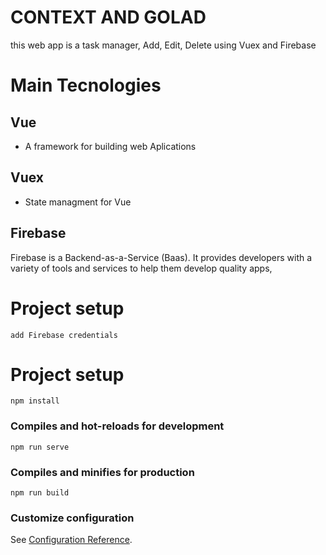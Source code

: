 # CONTEXT AND GOLAD

this web app is a task manager, Add, Edit, Delete using Vuex and Firebase

# Main Tecnologies

## Vue

- A framework for building web Aplications

## Vuex

- State managment for Vue

## Firebase

Firebase is a Backend-as-a-Service (Baas). It provides developers with a variety of tools and services to help them develop quality apps,

# Project setup

```
add Firebase credentials
```

# Project setup

```
npm install
```

### Compiles and hot-reloads for development

```
npm run serve
```

### Compiles and minifies for production

```
npm run build
```

### Customize configuration

See [Configuration Reference](https://cli.vuejs.org/config/).
